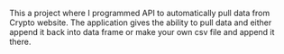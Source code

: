 This a project where I programmed API to automatically pull data from Crypto website. The application gives the ability to pull data and either append it back into data frame or make your own csv file and append it there.
